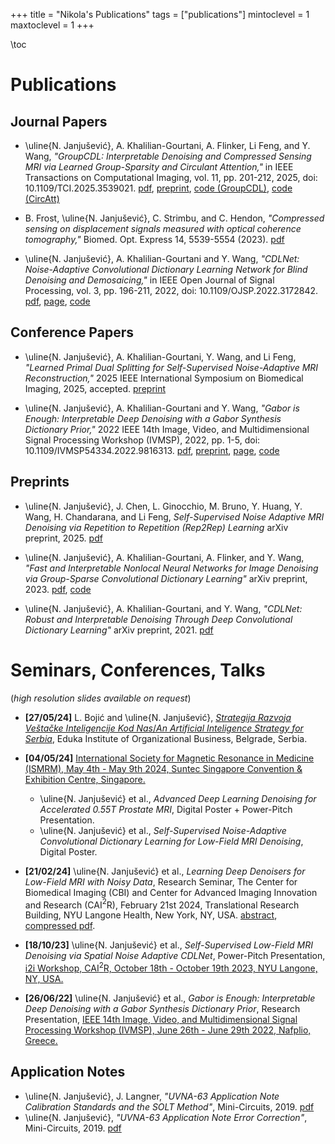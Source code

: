 +++
title = "Nikola's Publications"
tags = ["publications"]
mintoclevel = 1
maxtoclevel = 1
+++

\toc

# Publications

## Journal Papers
* \uline{N. Janjušević}, A. Khalilian-Gourtani, A. Flinker, Li Feng, and Y. Wang, *"GroupCDL: Interpretable Denoising and Compressed Sensing MRI via Learned Group-Sparsity and Circulant Attention,"* in IEEE Transactions on Computational Imaging, vol. 11, pp. 201-212, 2025, doi: 10.1109/TCI.2025.3539021. [pdf](https://ieeexplore.ieee.org/document/10874214), [preprint](https://arxiv.org/abs/2407.18967), [code (GroupCDL)](https://github.com/nikopj/GroupCDL), [code (CircAtt)](https://github.com/nikopj/CirculantAttention.jl)

* B. Frost, \uline{N. Janjušević}, C. Strimbu, and C. Hendon, *"Compressed sensing on displacement signals measured with optical coherence tomography,"* Biomed. Opt. Express 14, 5539-5554 (2023). [pdf](https://opg.optica.org/boe/fulltext.cfm?uri=boe-14-11-5539&id=540503)

* \uline{N. Janjušević}, A. Khalilian-Gourtani and Y. Wang, *"CDLNet: Noise-Adaptive Convolutional Dictionary Learning Network for Blind Denoising and Demosaicing,"* in IEEE Open Journal of Signal Processing, vol. 3, pp. 196-211, 2022, doi: 10.1109/OJSP.2022.3172842. [pdf](https://ieeexplore.ieee.org/document/9769957), [page](/projects/dcdl), [code](https://github.com/nikopj/CDLNet-OJSP)

## Conference Papers
* \uline{N. Janjušević}, A. Khalilian-Gourtani, Y. Wang, and Li Feng, *"Learned Primal Dual Splitting for Self-Supervised Noise-Adaptive MRI Reconstruction,"* 2025 IEEE International Symposium on Biomedical Imaging, 2025, accepted. [preprint](https://arxiv.org/abs/2504.15390)

* \uline{N. Janjušević}, A. Khalilian-Gourtani and Y. Wang, *"Gabor is Enough: Interpretable Deep Denoising with a Gabor Synthesis Dictionary Prior,"* 2022 IEEE 14th Image, Video, and Multidimensional Signal Processing Workshop (IVMSP), 2022, pp. 1-5, doi: 10.1109/IVMSP54334.2022.9816313. [pdf](https://ieeexplore.ieee.org/document/9816313), [preprint](https://arxiv.org/abs/2204.11146), [page](/projects/dcdl/#gabor_is_enough), [code](https://github.com/nikopj/CDLNet-OJSP)

## Preprints
* \uline{N. Janjušević}, J. Chen, L. Ginocchio, M. Bruno, Y. Huang, Y. Wang, H. Chandarana, and Li Feng, *Self-Supervised Noise Adaptive MRI Denoising via Repetition to Repetition (Rep2Rep) Learning* arXiv preprint, 2025. [pdf](https://arxiv.org/abs/2504.17698)

* \uline{N. Janjušević}, A. Khalilian-Gourtani, A. Flinker, and Y. Wang, *"Fast and Interpretable Nonlocal Neural Networks for Image Denoising via Group-Sparse Convolutional Dictionary Learning"* arXiv preprint, 2023. [pdf](https://arxiv.org/abs/2306.01950), [code](https://github.com/nikopj/GroupCDL-TIP)

* \uline{N. Janjušević}, A. Khalilian-Gourtani, and Y. Wang, *"CDLNet: Robust and Interpretable Denoising Through Deep Convolutional Dictionary Learning"* arXiv preprint, 2021. [pdf](https://arxiv.org/abs/2103.04779)

# Seminars, Conferences, Talks
(*high resolution slides available on request*)

* **[27/05/24]** L. Bojić and \uline{N. Janjušević}, [*Strategija Razvoja Veštačke Inteligencije Kod Nas*/*An Artificial Inteligence Strategy for Serbia*](https://www.vos.edu.rs/strategija-razvoja-vestacke-inteligencije-vest28-05-2024/), Eduka Institute of Organizational Business, Belgrade, Serbia.

* **[04/05/24]**  [International Society for Magnetic Resonance in Medicine (ISMRM), May 4th - May 9th 2024, Suntec Singapore Convention & Exhibition Centre, Singapore.](https://www.ismrm.org/24m/)
    - \uline{N. Janjušević} et al., *Advanced Deep Learning Denoising for Accelerated 0.55T Prostate MRI*, Digital Poster + Power-Pitch Presentation.
    - \uline{N. Janjušević} et al., *Self-Supervised Noise-Adaptive Convolutional Dictionary Learning for Low-Field MRI Denoising*, Digital Poster.

* **[21/02/24]** \uline{N. Janjušević} et al., *Learning Deep Denoisers for Low-Field MRI with Noisy Data*, Research Seminar, The Center for Biomedical Imaging (CBI) and Center for Advanced Imaging Innovation and Research (CAI$^2$R), February 21st 2024, Translational Research Building, NYU Langone Health, New York, NY, USA. [abstract](/assets/seminar/CBI_022124_abs.txt), [compressed pdf](/assets/seminar/CBI_022124_slides.pdf).

* **[18/10/23]** \uline{N. Janjušević} et al., *Self-Supervised Low-Field MRI Denoising via Spatial Noise Adaptive CDLNet*, Power-Pitch Presentation, [i2i Workshop, CAI$^2$R, October 18th - October 19th 2023, NYU Langone, NY, USA.](https://cai2r.net/training/i2i-workshop/i2i-2023/)

* **[26/06/22]** \uline{N. Janjušević} et al., *Gabor is Enough: Interpretable Deep Denoising with a Gabor Synthesis Dictionary Prior*, Research Presentation,
    [IEEE 14th Image, Video, and Multidimensional Signal Processing Workshop (IVMSP), June 26th - June 29th 2022, Nafplio, Greece.](https://2022.ivmsp.org/)

## Application Notes
* \uline{N. Janjušević}, J. Langner, *"UVNA-63 Application Note Calibration Standards and the SOLT Method"*, Mini-Circuits, 2019. [pdf](https://www.minicircuits.com/app/AN49-017.pdf)
* \uline{N. Janjušević}, *"UVNA-63 Application Note Error Correction"*, Mini-Circuits, 2019. [pdf](https://www.minicircuits.com/app/AN49-016.pdf)

